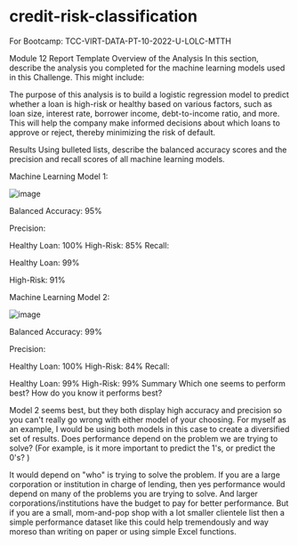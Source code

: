 # credit-risk-classification
For Bootcamp: TCC-VIRT-DATA-PT-10-2022-U-LOLC-MTTH

Module 12 Report Template
Overview of the Analysis
In this section, describe the analysis you completed for the machine learning models used in this Challenge. This might include:

The purpose of this analysis is to build a logistic regression model to predict whether a loan is high-risk or healthy based on various factors, such as loan size, interest rate, borrower income, debt-to-income ratio, and more. This will help the company make informed decisions about which loans to approve or reject, thereby minimizing the risk of default.

Results
Using bulleted lists, describe the balanced accuracy scores and the precision and recall scores of all machine learning models.

Machine Learning Model 1:

![image](https://user-images.githubusercontent.com/97980927/226202989-4232eba0-a5aa-49de-9cbd-91408d7355e5.png)

Balanced Accuracy: 95%

Precision:

Healthy Loan: 100%
High-Risk: 85%
Recall:

Healthy Loan: 99%

High-Risk: 91%

Machine Learning Model 2:

![image](https://user-images.githubusercontent.com/97980927/226203049-29f029c9-bf81-4201-be14-8b0c53e21560.png)

Balanced Accuracy: 99%

Precision:

Healthy Loan: 100%
High-Risk: 84%
Recall:

Healthy Loan: 99%
High-Risk: 99%
Summary
Which one seems to perform best? How do you know it performs best?

Model 2 seems best, but they both display high accuracy and precision so you can't really go wrong with either model of your choosing. For myself as an example, I would be using both models in this case to create a diversified set of results.
Does performance depend on the problem we are trying to solve? (For example, is it more important to predict the 1's, or predict the 0's? )

It would depend on "who" is trying to solve the problem. If you are a large corporation or institution in charge of lending, then yes performance would depend on many of the problems you are trying to solve. And larger corporations/institutions have the budget to pay for better performance.
But if you are a small, mom-and-pop shop with a lot smaller clientele list then a simple performance dataset like this could help tremendously and way moreso than writing on paper or using simple Excel functions.
